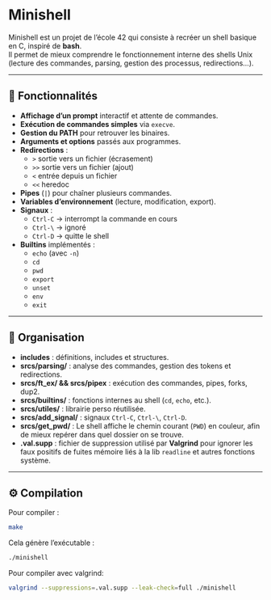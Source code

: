 # Minishell

Minishell est un projet de l’école 42 qui consiste à recréer un shell basique en C, inspiré de **bash**.  
Il permet de mieux comprendre le fonctionnement interne des shells Unix (lecture des commandes, parsing, gestion des processus, redirections…).

---

## 📖 Fonctionnalités

- **Affichage d’un prompt** interactif et attente de commandes.  
- **Exécution de commandes simples** via `execve`.  
- **Gestion du PATH** pour retrouver les binaires.  
- **Arguments et options** passés aux programmes.  
- **Redirections** :
  - `>` sortie vers un fichier (écrasement)
  - `>>` sortie vers un fichier (ajout)
  - `<` entrée depuis un fichier
  - `<<` heredoc
- **Pipes** (`|`) pour chaîner plusieurs commandes.  
- **Variables d’environnement** (lecture, modification, export).  
- **Signaux** :
  - `Ctrl-C` → interrompt la commande en cours
  - `Ctrl-\` → ignoré
  - `Ctrl-D` → quitte le shell  
- **Builtins** implémentés :  
  - `echo` (avec `-n`)
  - `cd`
  - `pwd`
  - `export`
  - `unset`
  - `env`
  - `exit`

---
## 📂 Organisation

- **includes** : définitions, includes et structures.  
- **srcs/parsing/** : analyse des commandes, gestion des tokens et redirections.  
- **srcs/ft_ex/ && srcs/pipex** : exécution des commandes, pipes, forks, dup2.  
- **srcs/builtins/** : fonctions internes au shell (`cd`, `echo`, etc.).  
- **srcs/utiles/** : librairie perso réutilisée.  
- **srcs/add_signal/** : signaux `Ctrl-C`, `Ctrl-\`, `Ctrl-D`.  
- **srcs/get_pwd/** :  Le shell affiche le chemin courant (`PWD`) en couleur, afin de mieux repérer dans quel dossier on se trouve.  
- **.val.supp** : fichier de suppression utilisé par **Valgrind** pour ignorer les faux positifs de fuites mémoire liés à la lib `readline` et autres fonctions système.  

---
## ⚙️ Compilation

Pour compiler :  

```bash
make
```

Cela génère l’exécutable :
```bash
./minishell
```
Pour compiler avec valgrind:
```bash
valgrind --suppressions=.val.supp --leak-check=full ./minishell
```

